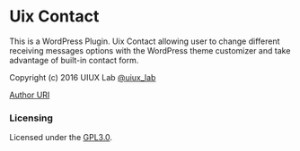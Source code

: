 # Uix Contact
This is a WordPress Plugin. Uix Contact allowing user to change different receiving messages options with the WordPress theme customizer and take advantage of built-in contact form.

Copyright (c) 2016 UIUX Lab [@uiux_lab](http://twitter.com/uiux_lab)


[Author URI](https://uiux.cc/)

### Licensing

Licensed under the [GPL3.0](http://www.gnu.org/licenses/gpl-3.0.en.html).
